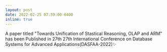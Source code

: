 ```yaml
---
layout: post
date: 2022-02-25 07:59:00-0400
inline: true
---
```


A paper titled "Towards Unification of Stastical Reasoning, OLAP and ARM" has been Published in 27th 27th International Conference on Database Systems for Advanced Applications(DASFAA-2022):sparkles:
